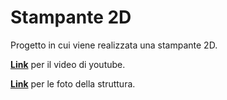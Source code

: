 # Stampante 2D
Progetto in cui viene realizzata una stampante 2D.

[**Link**](https://youtu.be/xlgSDPB5cds) per il video di youtube.

[**Link**](https://mega.nz/folder/kihXxYYb#PBCC3RB4jrZHSZJsBFkuWg) per le foto della struttura.
